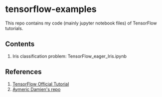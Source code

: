 # tensorflow-examples

This repo contains my code (mainly jupyter notebook files) of TensorFlow tutorials.

## Contents

1. Iris classification problem: TensorFlow_eager_Iris.ipynb

## References
1. [TensorFlow Official Tutorial](www.tensorflow.org/get_started/eager)
2. [Aymeric Damien's repo](https://github.com/aymericdamien/TensorFlow-Examples)
